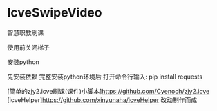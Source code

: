 # IcveSwipeVideo
智慧职教刷课

使用前关闭梯子

安装python

先安装依赖 完整安装python环境后 
打开命令行输入: pip install requests

[简单的zjy2.icve刷课(课件)小脚本]https://github.com/Cyenoch/zjy2.icve 
[icveHelper]https://github.com/xinyunaha/icveHelper 
改动制作而成
